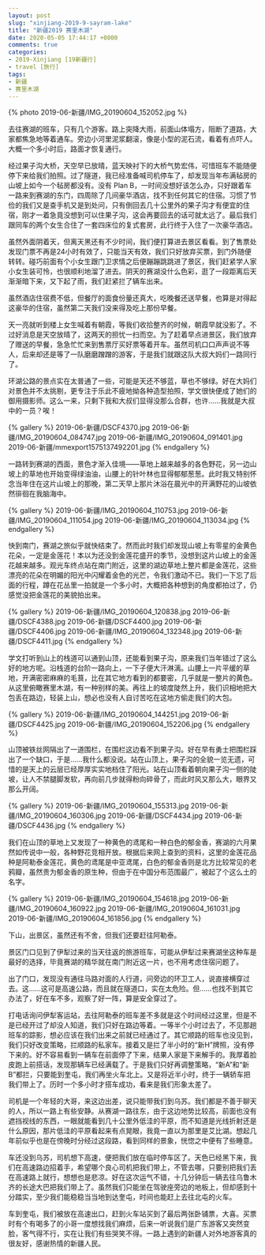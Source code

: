 ```yaml
---
layout: post
slug: "xinjiang-2019-9-sayram-lake"
title: "新疆2019 赛里木湖"
date: 2020-05-05 17:44:17 +0800
comments: true
categories:
- 2019-Xinjiang [19新疆行]
- travel [旅行]
tags:
- 新疆
- 赛里木湖
---
```


{% photo 2019-06-新疆/IMG_20190604_152052.jpg %}

去往赛湖的班车，只有几个游客。路上突降大雨，前面山体塌方，阻断了道路，大家都焦急地等着通车。旁边小河里泥浆翻滚，像是小型的泥石流，看着有点吓人。大概一个多小时后，路面才恢复通行。

经过果子沟大桥，天空早已放晴，蓝天映衬下的大桥气势宏伟，可惜班车不能随便停下来给我们拍照。过了隧道，我已经准备喊司机停车了，却发现当年布满毡房的山坡上如今一个毡房都没有。没有 Plan B，一时间没想好该怎么办，只好跟着车一路来到赛湖的东门，四周除了几间豪华酒店，找不到任何其它的住宿。习惯了节俭的我们又是查手机又是到处问，只有倒回去几十公里外的果子沟才有便宜的住宿，刚才一着急竟没想到可以住果子沟，这会再要回去的话可就太远了。最后我们跟同车的两个女生合住了一套四床位的复式套房，此行终于入住了一次豪华酒店。

虽然外面阴着天，但离天黑还有不少时间，我们便打算进去景区看看。到了售票处发现门票不再是24小时有效了，只能当天有效，我们只好放弃买票，到门外随便转转。碰巧前面有个小女生跟门卫求情之后便蹦蹦跳跳进了景区，我们赶紧学人家小女生装可怜，也很顺利地溜了进去。阴天的赛湖没什么色彩，逛了一段距离后天渐渐暗下来，又下起了雨，我们赶紧拦了辆车出来。

<!--more-->

虽然酒店住宿费不低，但餐厅的面食份量还真大，吃晚餐还送早餐，也算是对得起这豪华的住宿，虽然第二天我们没来得及吃上那份早餐。

天一亮就听到楼上女生喊着有朝霞，等我们收拾整齐的时候，朝霞早就没影了。不过好消息是天空放晴了，这两天的担忧一扫而空。为了赶着早点进景区，我们放弃了赠送的早餐，急急忙忙来到售票厅买好票等着开车。虽然司机口口声声说不等人，后来却还是等了一队磨磨蹭蹭的游客，于是我们就跟这队大叔大妈们一路同行了。

环湖公路的景点实在太普通了一些，可能是天还不够蓝，草也不够绿。好在大妈们对景色并不太挑剔，更专注于乐此不疲地拗各种造型拍照，学文很快便成了她们的御用摄影师。这么一来，只剩下我和大叔们显得没那么合群，也许……我就是大叔中的一员？唉！

{% gallery %}
2019-06-新疆/DSCF4370.jpg
2019-06-新疆/IMG_20190604_084747.jpg
2019-06-新疆/IMG_20190604_091401.jpg
2019-06-新疆/mmexport1575137492201.jpg
{% endgallery %}

一路转到赛湖的西面，景色才渐入佳境——草地上越来越多的各色野花，另一边山坡上的草地也开始变得绿油油，山腰上的针叶林也显得郁郁葱葱。此时我又特别怀念当年住在这片山坡上的那晚，第二天早上那片沐浴在晨光中的开满野花的山坡依然徘徊在我脑海中。

{% gallery %}
2019-06-新疆/IMG_20190604_110753.jpg
2019-06-新疆/IMG_20190604_111054.jpg
2019-06-新疆/IMG_20190604_113034.jpg
{% endgallery %}

快到南门，赛湖之旅似乎就快结束了。然而此时我们却发现山坡上有零星的金黄色花朵，一定是金莲花！本以为还没到金莲花盛开的季节，没想到这片山坡上的金莲花越来越多。观光车终点站在南门附近，这里的湖边草地上整片都是金莲花，这些漂亮的花朵在明媚的阳光中闪耀着金色的光芒，令我们激动不已。我们一下忘了后面的行程，蹲在花丛里一拍就是一个多小时，大概把各种想到的角度都拍过了，仍感觉没把金莲花的美貌拍出来。

{% gallery %}
2019-06-新疆/IMG_20190604_120838.jpg
2019-06-新疆/DSCF4388.jpg
2019-06-新疆/DSCF4400.jpg
2019-06-新疆/DSCF4406.jpg
2019-06-新疆/IMG_20190604_132348.jpg
2019-06-新疆/DSCF4411.jpg
{% endgallery %}

学文打听到山上的栈道可以通到山顶，还能看到果子沟，原来我们当年错过了这么好的地方呢。沿栈道的台阶一路向上，一下子便大汗淋漓。山腰上一片平缓的草地，开满密密麻麻的毛茛，比在其它地方看到的都要密，几乎就是一整片的黄色。从这里俯瞰赛里木湖，有一种别样的美。再往上的坡度陡然上升，我们识相地把大包丢在路边，轻装上山，想必也没有人自讨苦吃在这地方偷走我们的大包。

{% gallery %}
2019-06-新疆/IMG_20190604_144251.jpg
2019-06-新疆/DSCF4425.jpg
2019-06-新疆/IMG_20190604_152206.jpg
{% endgallery %}

山顶被铁丝网隔出了一道围栏，在围栏这边看不到果子沟。好在早有勇士把围栏踩出了一个缺口，于是……我什么都没说。站在山顶上，果子沟的全貌一览无遗，可惜的是天上的云层已经厚厚实实地档住了阳光。站在山顶看着朝向果子沟一侧的陡坡，让人不禁腿脚发软，再向前几步就得粉向碎骨了，而此时风又那么大，眼界又那么开阔。

{% gallery %}
2019-06-新疆/IMG_20190604_155313.jpg
2019-06-新疆/IMG_20190604_160306.jpg
2019-06-新疆/DSCF4434.jpg
2019-06-新疆/DSCF4436.jpg
{% endgallery %}

我们在山顶的草地上又发现了一种黄色的鸢尾和一种白色的郁金香，赛湖的六月果然如传说中一般，各种野花竞相开放。根据后来网上查到的资料，这里的金莲花品种是阿勒泰金莲花，黄色的鸢尾是中亚鸢尾，白色的郁金香则是北方比较常见的老鸦瓣，虽然贵为郁金香的原生种，但由于在中国分布范围最广，被起了个这么土的名字。

{% gallery %}
2019-06-新疆/IMG_20190604_154618.jpg
2019-06-新疆/IMG_20190604_160922.jpg
2019-06-新疆/IMG_20190604_161031.jpg
2019-06-新疆/IMG_20190604_161856.jpg
{% endgallery %}

下山，出景区，虽然还有不舍，但我们还要赶往阿勒泰。

景区门口见到了伊犁过来的当天往返的旅游班车，可能从伊犁过来赛湖坐这种车是最好的选择，毕竟赛湖的精华就在南门附近这一片，也不用考虑住宿问题了。

出了门口，发现没有通往马路对面的人行道，问旁边的环卫工人，说直接横穿过去。这……这可是高速公路，而且就在隧道口，实在太危险。但……也找不到其它办法了，好在车不多，观察了好一阵，算是安全穿过了。

打电话询问伊犁客运站，去往阿勒泰的班车差不多就是这个时间经过这里，但是不是已经开过了却没人知道，我们只好在路边等着。一等半个小时过去了，不见那趟班车的踪影，想必应该在我们出来之前就已经通过了。其它顺路的班车也没见到，我们只好改变策略，拦顺路的私家车。接着又是拦了半小时的“新H”牌照，没有停下来的。好不容易看到一辆车在前面停了下来，结果人家是下来解手的。我厚着脸皮跑上前搭话，发现那辆车已经满载了。于是我们只好再调整策略，“新A”和“新B”都拦，只要能到奎屯，我们再坐火车北上。又是将近半小时，终于一辆轿车把我们带上了。历时一个多小时才搭车成功，看来是我们形象太差了。

司机是一个年轻的大哥，来这边出差，说只能带我们到乌苏。我们都是不善于聊天的人，所以一路上有些安静。从赛湖一路往东，由于这边地势比较高，前面也没有遮挡视线的东西，一眼就能看到几十公里外低洼的平原，而不知道是光线折射还是什么原因，那片低洼的平原看起来有点晃眼，我竟一直以为那里是艾比湖。想起几年前似乎也是在傍晚时分经过这段路，看到同样的景象，恍惚之中便有了些睡意。

车还没到乌苏，司机想下高速，便把我们放在临时停车区了。天色已经黑下来，我们在高速路边招着手，希望哪个良心司机把我们带上，不管去哪，只要别把我们丢在高速路上就行，想想也是悲凉。好在这次运气不错，十几分钟后一辆去往乌鲁木齐的长途大巴把我们带上了。虽然我们只能坐在驾驶座旁边的地板上，但却感到十分踏实，至少我们能稳稳当当地到达奎屯，时间也能赶上去往北屯的火车。

车到奎屯，我们被放在高速出口，赶到火车站买到了最后两张卧铺票，大喜。买票时有个有喝多了的小哥一度想找我们麻烦，后来一听说我们是广东游客又突然变脸，客气得不行，实在让我们有些哭笑不得。一路上遇到的新疆人对外地游客真的很友好，感谢热情的新疆人民。
